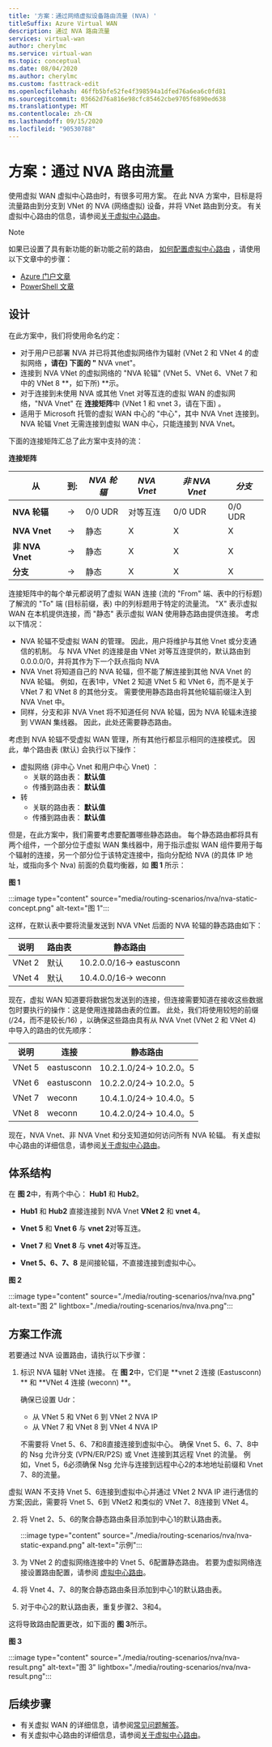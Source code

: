 ```yaml
---
title: '方案：通过网络虚拟设备路由流量 (NVA) '
titleSuffix: Azure Virtual WAN
description: 通过 NVA 路由流量
services: virtual-wan
author: cherylmc
ms.service: virtual-wan
ms.topic: conceptual
ms.date: 08/04/2020
ms.author: cherylmc
ms.custom: fasttrack-edit
ms.openlocfilehash: 46ffb5bfe52fe4f398594a1dfed76a6ea6c0fd81
ms.sourcegitcommit: 03662d76a816e98cfc85462cbe9705f6890ed638
ms.translationtype: MT
ms.contentlocale: zh-CN
ms.lasthandoff: 09/15/2020
ms.locfileid: "90530788"
---
```

# <a name="scenario-route-traffic-through-an-nva"></a>方案：通过 NVA 路由流量

使用虚拟 WAN 虚拟中心路由时，有很多可用方案。 在此 NVA 方案中，目标是将流量路由到分支到 VNet 的 NVA (网络虚拟) 设备，并将 VNet 路由到分支。 有关虚拟中心路由的信息，请参阅[关于虚拟中心路由](about-virtual-hub-routing.md)。

> [!NOTE]
> 如果已设置了具有新功能的新功能之前的路由， [如何配置虚拟中心路由](how-to-virtual-hub-routing.md) ，请使用以下文章中的步骤：
>* [Azure 门户文章](virtual-wan-route-table-nva-portal.md)
>* [PowerShell 文章](virtual-wan-route-table-nva.md)
>

## <a name="design"></a><a name="design"></a>设计

在此方案中，我们将使用命名约定：

* 对于用户已部署 NVA 并已将其他虚拟网络作为辐射 (VNet 2 和 VNet 4 的虚拟网络 **，请在) 下面的 "** NVA vnet"。
* 连接到 NVA VNet 的虚拟网络的 "NVA 轮辐" (VNet 5、VNet 6、VNet 7 和中的 VNet 8 **，如下所) **示。
* 对于连接到未使用 NVA 或其他 Vnet 对等互连的虚拟 WAN 的虚拟网络，"NVA Vnet" 在 **连接矩阵**中 (VNet 1 和 vnet 3，请在下面) 。
* 适用于 Microsoft 托管的虚拟 WAN 中心的 "中心"，其中 NVA Vnet 连接到。 NVA 轮辐 Vnet 无需连接到虚拟 WAN 中心，只能连接到 NVA Vnet。

下面的连接矩阵汇总了此方案中支持的流：

**连接矩阵**

| 从             | 到:|   *NVA 轮辐*|*NVA Vnet*|*非 NVA Vnet*|*分支*|
|---|---|---|---|---|---|
| **NVA 轮辐**   | &#8594; | 0/0 UDR  |  对等互连 |   0/0 UDR    |  0/0 UDR  |
| **NVA Vnet**    | &#8594; |   静态 |      X   |        X     |      X    |
| **非 NVA Vnet**| &#8594; |   静态 |      X   |        X     |      X    |
| **分支**     | &#8594; |   静态 |      X   |        X     |      X    |

连接矩阵中的每个单元都说明了虚拟 WAN 连接 (流的 "From" 端、表中的行标题) 了解流的 "To" 端 (目标前缀，表) 中的列标题用于特定的流量流。 "X" 表示虚拟 WAN 在本机提供连接，而 "静态" 表示虚拟 WAN 使用静态路由提供连接。 考虑以下情况：

* NVA 轮辐不受虚拟 WAN 的管理。 因此，用户将维护与其他 Vnet 或分支通信的机制。 与 NVA VNet 的连接是由 VNet 对等互连提供的，默认路由到 0.0.0.0/0，并将其作为下一个跃点指向 NVA
* NVA Vnet 将知道自己的 NVA 轮辐，但不能了解连接到其他 NVA Vnet 的 NVA 轮辐。 例如，在表1中，VNet 2 知道 VNet 5 和 VNet 6，而不是关于 VNet 7 和 VNet 8 的其他分支。 需要使用静态路由将其他轮辐前缀注入到 NVA Vnet 中。
* 同样，分支和非 NVA Vnet 将不知道任何 NVA 轮辐，因为 NVA 轮辐未连接到 VWAN 集线器。 因此，此处还需要静态路由。

考虑到 NVA 轮辐不受虚拟 WAN 管理，所有其他行都显示相同的连接模式。 因此，单个路由表 (默认) 会执行以下操作：

* 虚拟网络 (非中心 Vnet 和用户中心 Vnet) ：
  * 关联的路由表： **默认值**
  * 传播到路由表： **默认值**
* 转
  * 关联的路由表： **默认值**
  * 传播到路由表： **默认值**

但是，在此方案中，我们需要考虑要配置哪些静态路由。 每个静态路由都将具有两个组件，一个部分位于虚拟 WAN 集线器中，用于指示虚拟 WAN 组件要用于每个辐射的连接，另一个部分位于该特定连接中，指向分配给 NVA (的具体 IP 地址，或指向多个 Nva) 前面的负载均衡器，如 **图 1** 所示：

**图 1**

:::image type="content" source="media/routing-scenarios/nva/nva-static-concept.png" alt-text="图 1":::

这样，在默认表中要将流量发送到 NVA VNet 后面的 NVA 轮辐的静态路由如下：

| 说明 | 路由表 | 静态路由              |
| ----------- | ----------- | ------------------------- |
| VNet 2       | 默认     | 10.2.0.0/16-> eastusconn |
| VNet 4       | 默认     | 10.4.0.0/16-> weconn     |

现在，虚拟 WAN 知道要将数据包发送到的连接，但连接需要知道在接收这些数据包时要执行的操作：这是使用连接路由表的位置。 此处，我们将使用较短的前缀 (/24，而不是较长/16) ，以确保这些路由具有从 NVA Vnet (VNet 2 和 VNet 4) 中导入的路由的优先顺序：

| 说明 | 连接 | 静态路由            |
| ----------- | ---------- | ----------------------- |
| VNet 5       | eastusconn | 10.2.1.0/24-> 10.2.0。5 |
| VNet 6       | eastusconn | 10.2.2.0/24-> 10.2.0。5 |
| VNet 7       | weconn     | 10.4.1.0/24-> 10.4.0。5 |
| VNet 8       | weconn     | 10.4.2.0/24-> 10.4.0。5 |

现在，NVA Vnet、非 NVA Vnet 和分支知道如何访问所有 NVA 轮辐。 有关虚拟中心路由的详细信息，请参阅[关于虚拟中心路由](about-virtual-hub-routing.md)。

## <a name="architecture"></a><a name="architecture"></a>体系结构

在 **图 2**中，有两个中心： **Hub1** 和 **Hub2**。

* **Hub1** 和 **Hub2** 直接连接到 NVA Vnet **VNet 2** 和 **vnet 4**。

* **Vnet 5** 和 **Vnet 6** 与 **vnet 2**对等互连。

* **Vnet 7** 和 **Vnet 8** 与 **vnet 4**对等互连。

* **Vnet 5、6、7、8** 是间接轮辐，不直接连接到虚拟中心。

**图 2**

:::image type="content" source="./media/routing-scenarios/nva/nva.png" alt-text="图 2" lightbox="./media/routing-scenarios/nva/nva.png":::

## <a name="scenario-workflow"></a><a name="workflow"></a>方案工作流

若要通过 NVA 设置路由，请执行以下步骤：

1. 标识 NVA 辐射 VNet 连接。 在 **图 2**中，它们是 **vnet 2 连接 (Eastusconn) ** 和 **VNet 4 连接 (weconn) **。

   确保已设置 Udr：
   * 从 VNet 5 和 VNet 6 到 VNet 2 NVA IP
   * 从 VNet 7 和 VNet 8 到 VNet 4 NVA IP 
   
   不需要将 Vnet 5、6、7和8直接连接到虚拟中心。 确保 Vnet 5、6、7、8中的 Nsg 允许分支 (VPN/ER/P2S) 或 Vnet 连接到其远程 Vnet 的流量。 例如，Vnet 5，6必须确保 Nsg 允许与连接到远程中心2的本地地址前缀和 Vnet 7、8的流量。

虚拟 WAN 不支持 Vnet 5、6连接到虚拟中心并通过 VNet 2 NVA IP 进行通信的方案;因此，需要将 Vnet 5、6到 VNet2 和类似的 VNet 7、8连接到 VNet 4。

2. 将 Vnet 2、5、6的聚合静态路由条目添加到中心1的默认路由表。

   :::image type="content" source="./media/routing-scenarios/nva/nva-static-expand.png" alt-text="示例":::

3. 为 VNet 2 的虚拟网络连接中的 Vnet 5、6配置静态路由。 若要为虚拟网络连接设置路由配置，请参阅 [虚拟中心路由](how-to-virtual-hub-routing.md#routing-configuration)。

4. 将 Vnet 4、7、8的聚合静态路由条目添加到中心1的默认路由表。

5. 对于中心2的默认路由表，重复步骤2、3和4。

这将导致路由配置更改，如下面的 **图 3**所示。

**图 3**

   :::image type="content" source="./media/routing-scenarios/nva/nva-result.png" alt-text="图 3" lightbox="./media/routing-scenarios/nva/nva-result.png":::

## <a name="next-steps"></a>后续步骤

* 有关虚拟 WAN 的详细信息，请参阅[常见问题解答](virtual-wan-faq.md)。
* 有关虚拟中心路由的详细信息，请参阅[关于虚拟中心路由](about-virtual-hub-routing.md)。
